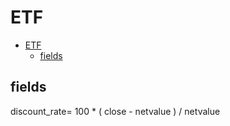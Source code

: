# ETF

- [ETF](#etf)
  - [fields](#fields)


## fields

discount_rate= 100 * ( close - netvalue ) / netvalue
